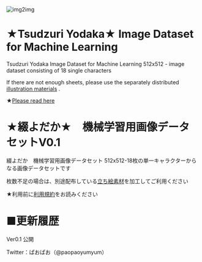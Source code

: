 ![img2img](https://user-images.githubusercontent.com/32325910/187641964-04580bd6-b3ce-4fcb-b468-531163998b74.png)
# ★Tsudzuri Yodaka★ Image Dataset for Machine Learning

Tsudzuri Yodaka Image Dataset for Machine Learning
512x512 - image dataset consisting of 18 single characters

If there are not enough sheets, please use the separately distributed [illustration materials](https://paopaoyumyum.booth.pm/items/4127762 "立ち絵素材") .

★[Please read here](http://sn1572-nighthawk.sakura.ne.jp/tos.html "TOS")


# ★綴よだか★　機械学習用画像データセットV0.1

綴よだか　機械学習用画像データセット
512x512-18枚の単一キャラクターからなる画像データセットです

枚数不足の場合は、別途配布している[立ち絵素材](https://paopaoyumyum.booth.pm/items/4127762 "立ち絵素材")を加工してご利用ください

★利用前に[利用規約](http://sn1572-nighthawk.sakura.ne.jp/tos.html "利用規約")をお読みください


# ■更新履歴

 Ver0.1 公開

Twitter：ぱおぱお（@paopaoyumyum）

